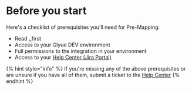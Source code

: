 # Before you start

Here's a checklist of prerequisites you'll need for Pre-Mapping:

* Read [..](../../ "mention")first
* Access to your Glyue DEV environment
* Full permissions to the integration in your environment
* Access to your [Help Center (Jira Portal)](https://alphapack.atlassian.net/servicedesk/customer/portals)

{% hint style="info" %}
If you're missing any of the above prerequisites or are unsure if you have all of them, submit a ticket to the [Help Center](https://alphapack.atlassian.net/servicedesk/customer/portals)
{% endhint %}
